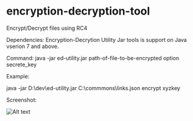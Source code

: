 # encryption-decryption-tool
Encrypt/Decrypt files using RC4 

Dependencies: 
Encryption-Decrytion Utility Jar tools is support on Java vserion 7 and above.

Command:
java -jar ed-utility.jar path-of-file-to-be-encrypted option secrete_key

Example:

java -jar D:\dev\ed-utility.jar C:\commmons\links.json encrypt xyzkey

Screenshot:

![Alt text](/encryption-decryption-tool/blob/master/ed-utility-screenshott.PNG?raw=true "Optional Title")


